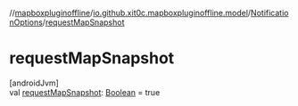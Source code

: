 //[mapboxpluginoffline](../../../index.md)/[io.github.xit0c.mapboxpluginoffline.model](../index.md)/[NotificationOptions](index.md)/[requestMapSnapshot](request-map-snapshot.md)

# requestMapSnapshot

[androidJvm]\
val [requestMapSnapshot](request-map-snapshot.md): [Boolean](https://kotlinlang.org/api/latest/jvm/stdlib/kotlin/-boolean/index.html) = true
